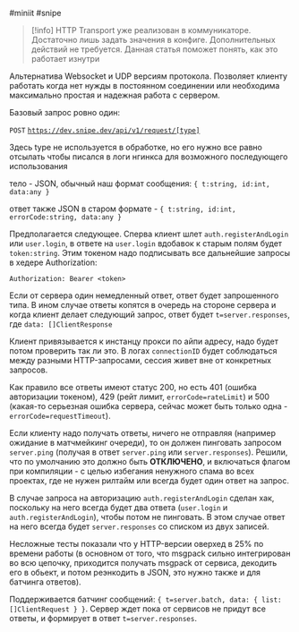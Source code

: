 #miniit #snipe 

>[!info]
>HTTP Transport уже реализован в коммуникаторе. Достаточно лишь задать значения в конфиге. Дополнительных действий не требуется.
>Данная статья поможет понять, как это работает изнутри

Альтернатива Websocket и UDP версиям протокола. Позволяет клиенту работать когда нет нужды в постоянном соединении или необходима максимально простая и надежная работа с сервером.

Базовый запрос ровно один:

`POST` [`https://dev.snipe.dev/api/v1/request/[type]`](https://dev.snipe.dev/api/v1/request/:type:)

Здесь type не используется в обработке, но его нужно все равно отсылать чтобы писался в логи нгинкса для возможного последующего использования

тело - JSON, обычный наш формат сообщения: `{ t:string, id:int, data:any }`

ответ также JSON в старом формате - `{ t:string, id:int, errorCode:string, data:any }`

Предполагается следующее. Сперва клиент шлет `auth.registerAndLogin` или `user.login`, в ответе на `user.login` вдобавок к старым полям будет `token:string`. Этим токеном надо подписывать все дальнейшие запросы в хедере Authorization:

`Authorization: Bearer <token>`

Если от сервера один немедленный ответ, ответ будет запрошенного типа. В ином случае ответы копятся в очередь на стороне сервера и когда клиент делает следующий запрос, ответ будет `t=server.responses`, где `data: []ClientResponse`

Клиент привязывается к инстанцу прокси по айпи адресу, надо будет потом проверить так ли это. В логах `connectionID` будет соблюдаться между разными HTTP-запросами, сессия живет вне от конкретных запросов.

Как правило все ответы имеют статус 200, но есть 401 (ошибка авторизации токеном), 429 (рейт лимит, `errorCode=rateLimit`) и 500 (какая-то серьезная ошибка сервера, сейчас может быть только одна - `errorCode=requestTimeout`).

Если клиенту надо получать ответы, ничего не отправляя (например ожидание в матчмейкинг очереди), то он должен пинговать запросом `server.ping` (получая в ответ `server.ping` или `server.responses`). Решили, что по умолчанию это должно быть **ОТКЛЮЧЕНО**, и включаться флагом при компиляции - с целью избегания ненужного спама во всех проектах, где не нужен рилтайм или всегда будет один ответ на запрос.

В случае запроса на авторизацию `auth.registerAndLogin` сделан хак, поскольку на него всегда будет два ответа (`user.login` и `auth.registerAndLogin`), чтобы потом не пинговать. В этом случае ответ на него всегда будет `server.responses` со списком из двух записей.

Несложные тесты показали что у HTTP-версии оверхед в 25% по времени работы (в основном от того, что msgpack сильно интегрирован во всю цепочку, приходится получать msgpack от сервиса, декодить его в обьект, и потом реэнкодить в JSON, это нужно также и для батчинга ответов).

Поддерживается батчинг сообщений: `{ t=server.batch, data: { list: []ClientRequest } }`. Сервер ждет пока от сервисов не придут все ответы, и формирует в ответ `t=server.responses`.